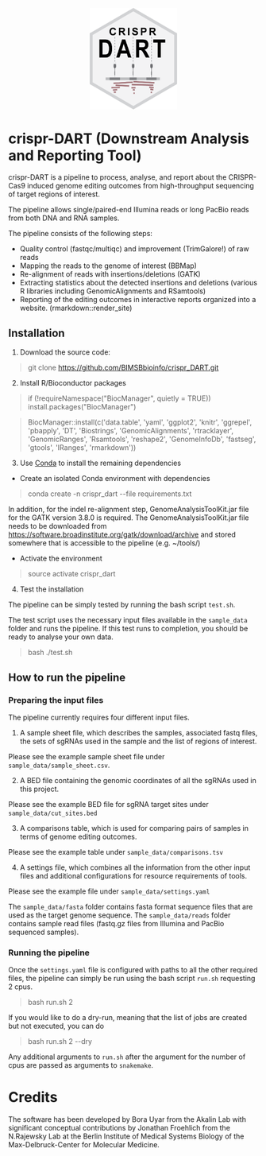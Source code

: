 <p align="center">
  <img alt="logo" src="logos/logo.png" width="35%" height="35%">
</p>

# crispr-DART (Downstream Analysis and Reporting Tool)

crispr-DART is a pipeline to process, analyse, and report about the 
CRISPR-Cas9 induced genome editing outcomes from high-throughput sequencing
of target regions of interest. 

The pipeline allows single/paired-end Illumina reads or long PacBio reads from 
both DNA and RNA samples. 

The pipeline consists of the following steps:
- Quality control (fastqc/multiqc) and improvement (TrimGalore!) of raw reads 
- Mapping the reads to the genome of interest (BBMap)
- Re-alignment of reads with insertions/deletions (GATK)
- Extracting statistics about the detected insertions and deletions
(various R libraries including GenomicAlignments and RSamtools)
- Reporting of the editing outcomes in interactive reports organized into a 
website. (rmarkdown::render_site) 

## Installation

1. Download the source code:

> git clone https://github.com/BIMSBbioinfo/crispr_DART.git

2. Install R/Bioconductor packages

> if (!requireNamespace("BiocManager", quietly = TRUE))
    install.packages("BiocManager")

> BiocManager::install(c('data.table', 'yaml', 'ggplot2', 'knitr', 'ggrepel', 'pbapply', 'DT', 
'Biostrings', 'GenomicAlignments', 'rtracklayer', 'GenomicRanges', 'Rsamtools', 'reshape2', 'GenomeInfoDb',
'fastseg', 'gtools', 'IRanges', 'rmarkdown'))

3. Use [Conda](https://docs.conda.io/projects/conda/en/latest/user-guide/install/) to install the remaining dependencies

- Create an isolated Conda environment with dependencies
> conda create -n crispr_dart --file requirements.txt

In addition, for the indel re-alignment step, GenomeAnalysisToolKit.jar file for the GATK version 3.8.0 is required. 
The GenomeAnalysisToolKit.jar file needs to be downloaded from 
https://software.broadinstitute.org/gatk/download/archive and stored somewhere that is accessible to the pipeline (e.g. ~/tools/)

- Activate the environment
> source activate crispr_dart

4. Test the installation

The pipeline can be simply tested by running the bash script `test.sh`. 

The test script uses the necessary input files available in the `sample_data` folder 
and runs the pipeline. If this test runs to completion, you should be ready to analyse your own
data. 

> bash ./test.sh

## How to run the pipeline 

### Preparing the input files

The pipeline currently requires four different input files. 
1. A sample sheet file, which describes the samples, associated fastq files, the sets of sgRNAs used in the sample and the list of regions of interest. 

Please see the example sample sheet file under `sample_data/sample_sheet.csv`. 

2. A BED file containing the genomic coordinates of all the sgRNAs used in this project. 

Please see the example BED file for sgRNA target sites under `sample_data/cut_sites.bed`

3. A comparisons table, which is used for comparing pairs of samples in terms of genome editing outcomes. 

Please see the example table under `sample_data/comparisons.tsv`

4. A settings file, which combines all the information from the other input files and additional configurations for resource requirements of tools. 

Please see the example file under `sample_data/settings.yaml`

The `sample_data/fasta` folder contains fasta format sequence files that are used as the target genome sequence. 
The `sample_data/reads` folder contains sample read files (fastq.gz files from Illumina and PacBio sequenced samples). 

### Running the pipeline

Once the `settings.yaml` file is configured with paths to all the other required files, the pipeline can simply be run using the bash script `run.sh` requesting 2 cpus. 

> bash run.sh <path to settings.yaml> 2  

If you would like to do a dry-run, meaning that the list of jobs are created but not executed, you can do 

> bash run.sh <path to settings.yaml> 2 --dry

Any additional arguments to `run.sh` after the argument for the number of cpus are passed as arguments to `snakemake`. 

# Credits

The software has been developed by Bora Uyar from the Akalin Lab with significant conceptual contributions by Jonathan Froehlich from the N.Rajewsky Lab 
at the Berlin Institute of Medical Systems Biology of the Max-Delbruck-Center for Molecular Medicine. 







 















 


